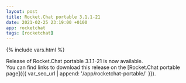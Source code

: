 ```yaml
---
layout: post
title: Rocket.Chat portable 3.1.1-21
date: 2021-02-25 23:19:00 +0100
app: rocketchat
tags: [rocketchat]
---
```

{% include vars.html %}

Release of Rocket.Chat portable 3.1.1-21 is now available.<br />
You can find links to download this release on the [Rocket.Chat portable page]({{ var_seo_url | append: '/app/rocketchat-portable/' }}).
